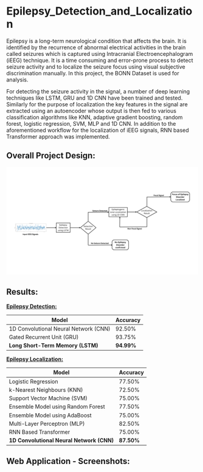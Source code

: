 # Epilepsy_Detection_and_Localization

Epilepsy is a long-term neurological condition that affects the brain. It is identified by the recurrence of abnormal electrical activities in the brain called seizures which is captured using Intracranial Electroencephalogram (iEEG) technique. It is a time consuming and error-prone process to detect seizure activity and to localize the seizure focus using visual subjective discrimination manually. In this project, the BONN Dataset is used for analysis. 

For detecting the seizure activity in the signal, a number of deep learning techniques like LSTM, GRU and 1D CNN have been trained and tested. Similarly for the purpose of localization the key features in the signal are extracted using an autoencoder whose output is then fed to various classification algorithms like KNN, adaptive gradient boosting, random forest, logistic regression, SVM, MLP and 1D CNN. In addition to the aforementioned workflow for the localization of iEEG signals, RNN based Transformer approach was implemented. 

## Overall Project Design:
![Overall Project Design](overall_system_design.png)

## Results:

<ins>**Epilepsy Detection:**</ins>

| Model                                   | Accuracy|
| --------------------------------------- | ------- |
| 1D Convolutional Neural Network (CNN)   | 92.50%  |
| Gated Recurrent Unit (GRU)              | 93.75%  |
| **Long Short-Term Memory (LSTM)**       | **94.99%**  |

<ins>**Epilepsy Localization:**</ins>

| Model                                     | Accuracy   |
|-------------------------------------------|------------|
| Logistic Regression                       | 77.50%     |
| k-Nearest Neighbours (KNN)                | 72.50%     |
| Support Vector Machine (SVM)              | 75.00%     |
| Ensemble Model using Random Forest        | 77.50%     |
| Ensemble Model using AdaBoost             | 75.00%     |
| Multi-Layer Perceptron (MLP)              | 82.50%     |
| RNN Based Transformer                     | 75.00%     |
| **1D Convolutional Neural Network (CNN)** | **87.50%** |

## Web Application - Screenshots:
